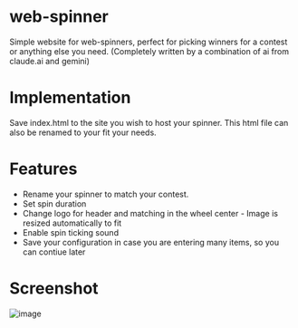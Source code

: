 # web-spinner
Simple website for web-spinners, perfect for picking winners for a contest or anything else you need. (Completely written by a combination of ai from claude.ai and gemini)

<h1>Implementation</h1>

Save index.html to the site you wish to host your spinner. This html file can also be renamed to your fit your needs.
<h1>Features</h1>

<ul>
  <li> Rename your spinner to match your contest.</li>
  <li> Set spin duration</li>
  <li> Change logo for header and matching in the wheel center - Image is resized automatically to fit</li>
  <li> Enable spin ticking sound</li>
  <li> Save your configuration in case you are entering many items, so you can contiue later</li>
</ul>



<h1>Screenshot</h1>

![image](https://github.com/user-attachments/assets/d18e3bd1-8b59-4ba9-be36-e98611a6c929)
